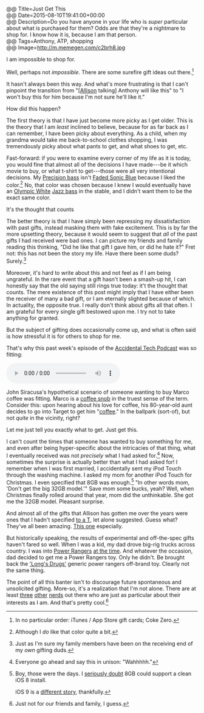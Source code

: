 @@ Title=Just Get This  
@@ Date=2015-08-10T19:41:00+00:00   
@@ Description=Do you have anyone in your life who is *super* particular about what is purchased for them? Odds are that they're a nightmare to shop for. I know how it is, because I am that person.  
@@ Tags=Anthony, ATP, shopping  
@@ Image=http://m.memegen.com/c2brh8.jpg  

I am impossible to shop for.

Well, perhaps not *impossible*. There are some surefire gift ideas out there.[^gi]

It hasn't always been this way. And what's more frustrating is that I can't pinpoint the transition from "[[Allison][twitter] talking] Anthony will like this" to "I won't buy this for him because I'm not sure he'll like it."

How did this happen?

The first theory is that I have just become more picky as I get older. This is the theory that I am *least* inclined to believe, because for as far back as I can remember, I have been picky about everything. As a child, when my grandma would take me back-to-school clothes shopping, I was tremendously picky about what pants to get, and what shoes to get, etc. 

Fast-forward: if you were to examine every corner of my life as it is today, you would fine that almost all of the decisions I have made---be it which movie to buy, or what t-shirt to get---those were all very intentional decisions. My [Precision bass][wikipedia] isn't [Faded Sonic Blue][fender] because I liked the color.[^al] No, that color was chosen because I knew I would eventually have an [Olympic White][fender 2] [Jazz bass][wikipedia 2] in the stable, and I didn't want them to be the exact same color.

<div class="takehome"><p>It's the thought that counts</p></div>

The better theory is that I have simply been repressing my dissatisfaction with past gifts, instead masking them with fake excitement. This is by far the more upsetting theory, because it would seem to suggest that *all* of the past gifts I had received were bad ones. I can picture my friends and family reading this thinking, "Did he like that gift I gave him, or did he hate it?" Fret not: this has not been the story my life. Have there been some duds? Surely.[^su] 

Moreover, it's hard to write about this and not feel as if I am being ungrateful. In the rare event that a gift hasn't been a smash-up hit, I can honestly say that the old saying still rings true today: it't the thought that counts. The mere existence of this post might imply that I have either been the receiver of many a bad gift, or I am eternally slighted because of which. In actuality, the opposite true. I really don't think about gifts all that often. I am grateful for every single gift bestowed upon me. I try not to take anything for granted.

But the subject of gifting does occasionally come up, and what is often said is how stressful it is for others to shop for me. 

That's why this past week's episode of the [Accidental Tech Podcast][atp] was so fitting:

<audio controls>
		<source src="http://traffic.libsyn.com/atpfm/atp129.mp3#t=1125" type="audio/mpeg"/>
</audio>

John Siracusa's hypothetical scenario of someone wanting to buy Marco coffee was fitting. Marco is a [coffee snob][duckduckgo] in the truest sense of the term. Consider this: upon hearing about his love for coffee, his 80-year-old aunt decides to go into Target to get him "[coffee][target]." In the ballpark (sort-of), but not *quite* in the vicinity, right?

<div class="takehomeLeft"><p>Let me just tell you exactly what to get. Just get this.</p></div>

I can't count the times that someone has wanted to buy something for me, and even after being hyper-specific about the intricacies of that thing, what I eventually received was not *precisely* what I had asked for.[^wahh] Now, sometimes the surprise is actually better than what I had asked for! I remember when I was first married, I accidentally sent my iPod Touch through the washing machine. I asked my mom for another iPod Touch for Christmas. I even specified that 8GB was enough.[^th] "In other words mom, 'Don't get the big 32GB model.'" Save mom some bucks, yeah? Well, when Christmas finally rolled around that year, mom did the unthinkable. She got me the 32GB model. Pleasant surprise. 

And almost all of the gifts that Allison has gotten me over the years were ones that I hadn't specified [to a T][urbandictionary], let alone suggested. Guess what? They've all been amazing. [This one][hellolumio] especially.

But historically speaking, the results of experimental and off-the-spec gifts haven't fared so well. When I was a kid, my dad drove big-rig trucks across country. I was into [Power Rangers][wikipedia 3] [at the time][theoveranalyzed]. And whatever the occasion, dad decided to get me a Power Rangers toy. Only he didn't. Be brought back the ['Long's Drugs'][cvs] generic power rangers off-brand toy. Clearly not the same thing.

The point of all this banter isn't to discourage future spontaneous and unsolicited gifting. More-so, it's a realization that I'm not alone. There are at least [three][marco] [other][caseyliss] [nerds][hypercritical] out there who are just as particular about their interests as I am. And that's pretty cool.[^ju]

[^gi]: In no particular order: iTunes / App Store gift cards; Coke Zero.
[^al]: Although I *do* like that color quite a bit.
[^su]: Just as I'm sure my family members have been on the receiving end of my *own* gifting duds.
[^wahh]: Everyone go ahead and say this in unison: "Wahhhhh."
[^th]: Boy, those were the days. I [seriously doubt][bgr] 8GB could support a clean iOS 8 install. 

	iOS 9 is a [different story][bgr 2], thankfully.
[^ju]: Just not for our friends and family, I guess.

[atp]: http://atp.fm/episodes/129
[bgr]: http://www.bgr.in/news/ios-8-requires-over-5gb-of-free-space-to-install-heres-what-iphone-5c-8gb-users-should-do/
[bgr 2]: http://bgr.com/2015/06/24/16gb-iphone-6s-ios-9-storage-fixes/
[caseyliss]: http://caseyliss.com
[cvs]: http://www.cvs.com/content/longs
[duckduckgo]: https://duckduckgo.com/?q=site%3Amarco.org+coffee
[fender]: http://www.fender.com/basses/precision-bass/american-vintage-63-precision-bass/0191010872.html#start=1
[fender 2]: http://www.fender.com/basses/jazz-bass/american-vintage-64-jazz-bass/0191020800.html#start=1
[hellolumio]: http://www.hellolumio.com/
[hypercritical]: http://hypercritical.co
[marco]: http://marco.org
[target]: http://www.target.com/p/starbucks-house-blend-coffee-k-cup-16-ct/-/A-14013860
[theoveranalyzed]: http://www.theoveranalyzed.net/2015/2/26/heres-what-youd-get-if-michael-bay-made-a-gritty-power-rangers-movie
[twitter]: http://twitter.com/venusuautumn
[urbandictionary]: http://www.urbandictionary.com/define.php?term=to+a+T&defid=2892905
[wikipedia]: https://en.wikipedia.org/wiki/Fender_Precision_Bass
[wikipedia 2]: https://en.wikipedia.org/wiki/Fender_Jazz_Bass
[wikipedia 3]: https://en.wikipedia.org/wiki/Power_Rangers